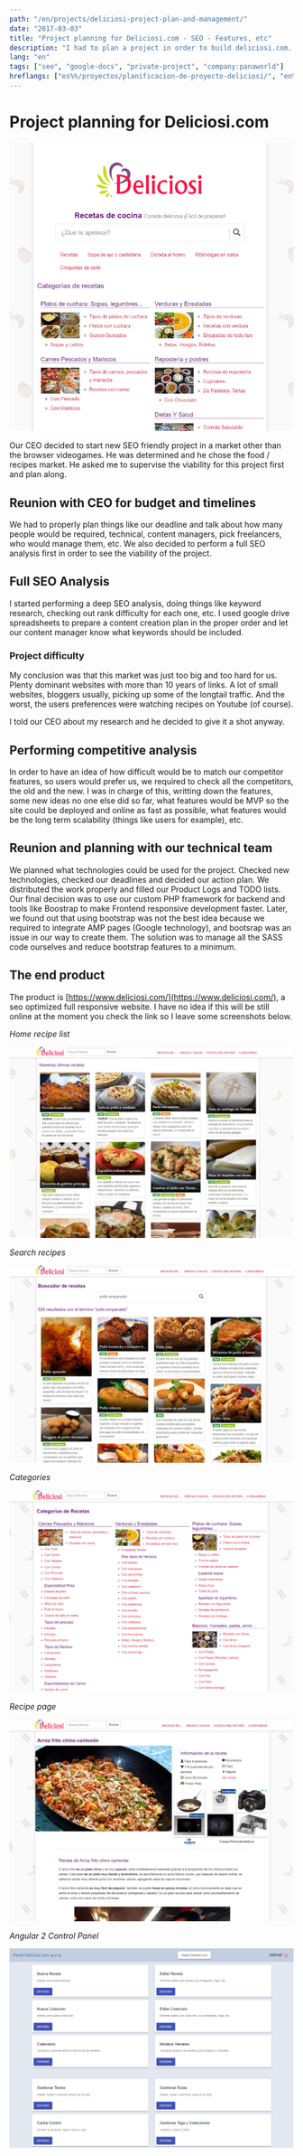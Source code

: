 ```yaml
---
path: "/en/projects/deliciosi-project-plan-and-management/"
date: "2017-03-03"
title: "Project planning for Deliciosi.com - SEO - Features, etc"
description: "I had to plan a project in order to build deliciosi.com. Included SEO viability, design, features, technical requirements, competitive analysis, strategy and almost everything else."
lang: "en"
tags: ["seo", "google-docs", "private-project", "company:panaworld"]
hreflangs: ["es%%/proyectos/planificacion-de-proyecto-deliciosi/", "en%%/en/projects/deliciosi-project-plan-and-management/"]
---
```

# Project planning for Deliciosi.com

![Deliciosi website](deliciosi-homepage.jpg)

Our CEO decided to start new SEO friendly project in a market other than the browser videogames. He was determined and he chose the food / recipes market. He asked me to supervise the viability for this project first and plan along.

## Reunion with CEO for budget and timelines

We had to properly plan things like our deadline and talk about how many people would be required, technical, content managers, pick freelancers, who would manage them, etc. We also decided to perform a full SEO analysis first in order to see the viability of the project.

## Full SEO Analysis

I started performing a deep SEO analysis, doing things like keyword research, checking out rank difficulty for each one, etc. I used google drive spreadsheets to prepare a content creation plan in the proper order and let our content manager know what keywords should be included.

### Project difficulty

My conclusion was that this market was just too big and too hard for us. Plenty dominant websites with more than 10 years of links. A lot of small websites, bloggers usually, picking up some of the longtail traffic. And the worst, the users preferences were watching recipes on Youtube (of course).

I told our CEO about my research and he decided to give it a shot anyway.

## Performing competitive analysis

In order to have an idea of how difficult would be to match our competitor features, so users would prefer us, we required to check all the competitors, the old and the new. I was in charge of this, writting down the features, some new ideas no one else did so far, what features would be MVP so the site could be deployed and online as fast as possible, what features would be the long term scalability (things like users for example), etc.

## Reunion and planning with our technical team

We planned what technologies could be used for the project. Checked new technologies, checked our deadlines and decided our action plan. We distributed the work properly and filled our Product Logs and TODO lists. Our final decision was to use our custom PHP framework for backend and tools like Boostrap to make Frontend responsive development faster. Later, we found out that using bootstrap was not the best idea because we required to integrate AMP pages (Google technology), and bootsrap was an issue in our way to create them. The solution was to manage all the SASS code ourselves and reduce bootstrap features to a minimum.

## The end product

The product is [https://www.deliciosi.com/](https://www.deliciosi.com/), a seo optimized full responsive website. I have no idea if this will be still online at the moment you check the link so I leave some screenshots below.

*Home recipe list*

![Deliciosi](deliciosi-1.jpg)

*Search recipes*

![Deliciosi](deliciosi-2.jpg)

*Categories*

![Deliciosi](deliciosi-3.jpg)

*Recipe page*

![Deliciosi](deliciosi-4.jpg)

*Angular 2 Control Panel*

![Deliciosi](deliciosi-5.jpg)
